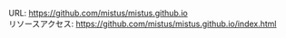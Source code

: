 URL: https://github.com/mistus/mistus.github.io </br>
リソースアクセス: https://github.com/mistus/mistus.github.io/index.html
